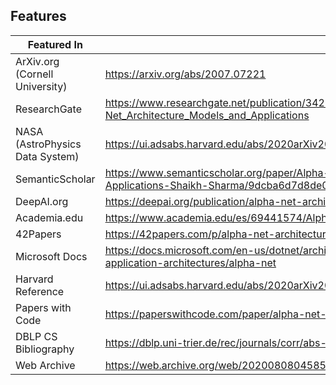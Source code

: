## Features

| Featured In                     | Links                                                                                                                                                |
| ------------------------------- | ---------------------------------------------------------------------------------------------------------------------------------------------------- |
| ArXiv.org (Cornell University)  | https://arxiv.org/abs/2007.07221                                                                                                                     |
| ResearchGate                    | https://www.researchgate.net/publication/342944681_Alpha-Net_Architecture_Models_and_Applications                                                    |
| NASA (AstroPhysics Data System) | https://ui.adsabs.harvard.edu/abs/2020arXiv200707221S/abstract                                                                                       |
| SemanticScholar                 | https://www.semanticscholar.org/paper/Alpha-Net%3A-Architecture%2C-Models%2C-and-Applications-Shaikh-Sharma/9dcba6d7d8de0050b71afaa7cfc0e21eb28ce4b4 |
| DeepAI.org                      | https://deepai.org/publication/alpha-net-architecture-models-and-applications                                                                        |
| Academia.edu                    | https://www.academia.edu/es/69441574/Alpha_Net_Architecture_Models_and_Applications                                                                  |
| 42Papers                        | https://42papers.com/p/alpha-net-architecture-models-and-applications                                                                                |
| Microsoft Docs                  | https://docs.microsoft.com/en-us/dotnet/architecture/modern-web-apps-azure/common-web-application-architectures/alpha-net                            |
| Harvard Reference               | https://ui.adsabs.harvard.edu/abs/2020arXiv200707221S/abstract                                                                                       |
| Papers with Code                | https://paperswithcode.com/paper/alpha-net-architecture-models-and                                                                                   |
| DBLP CS Bibliography            | https://dblp.uni-trier.de/rec/journals/corr/abs-2007-07221.html                                                                                      |
| Web Archive                     | https://web.archive.org/web/20200808045851/https://arxiv.org/ftp/arxiv/papers/2007/2007.07221.pdf                                                    |
